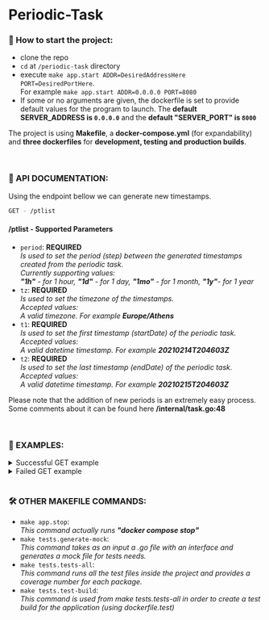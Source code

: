 # Periodic-Task

### 🛫 How to start the project: 

* clone the repo
* `cd` at `/periodic-task` directory
* execute `make app.start ADDR=DesiredAddressHere PORT=DesiredPortHere`. <br/> For example `make app.start ADDR=0.0.0.0 PORT=8080`
* If some or no arguments are given, the dockerfile is set to provide default values for the program to launch. The **default SERVER_ADDRESS is `0.0.0.0`** and the **default "SERVER_PORT" is `8000`**

The project is using **Makefile**, a **docker-compose.yml** (for expandability) and **three dockerfiles** for **development, testing and production builds**. 

 <br/> 

### 💼 API DOCUMENTATION: 
Using the endpoint bellow we can generate new timestamps. <br/>

```sh
GET - /ptlist 
```

#### **/ptlist - Supported Parameters**

* `period`:  **REQUIRED** <br/> _Is used to set the period (step) between the generated timestamps created from the periodic task. <br/> Currently supporting values: <br/> **"1h"** - for 1 hour, **"1d"** - for 1 day, **"1mo"** - for 1 month, **"1y"**- for 1 year_
* `tz`: **REQUIRED** <br/> _Is used to set the timezone of the timestamps.  <br/> Accepted values: <br/> A valid timezone. For example **Europe/Athens**_
* `t1`:  **REQUIRED**  <br/> _Is used to set the first timestamp (startDate) of the periodic task. <br/> Accepted values: <br/> A valid datetime timestamp. For example **20210214T204603Z**_
* `t2`:  **REQUIRED**  <br/> _Is used to set the last timestamp (endDate) of the periodic task. <br/> Accepted values: <br/> A valid datetime timestamp. For example **20210215T204603Z**_

Please note that the addition of new periods is an extremely easy process. Some comments about it can be found here **/internal/task.go:48**

 <br/> 

### 🔦 EXAMPLES: 



<details>
<summary>Successful GET example </summary>
<br>

 Request:
 
```sh
0.0.0.0:8080/ptlist?tz=Europe/Athens&t1=20210214T200000Z&t2=20210219T200000Z&period=1d
```

<br>

 Response:
 
`[
"20210214T200000Z",
"20210215T200000Z",
"20210216T200000Z",
"20210217T200000Z",
"20210218T200000Z"
]`
</details>


<details>
<summary> Failed GET example </summary>

<br>
 
 Request:

```sh
0.0.0.0:8080/ptlist?tz=Europe/Athens&t1=20210214T200000Z&t2=20210219T200000Z
```

<br>
 
Response:

`{
"status": "error",
"desc": "invalid period parameter"
}`
</details>




 <br/> 

### 🛠 OTHER MAKEFILE COMMANDS: 

* `make app.stop`: <br/> _This command actually runs **"docker compose stop"**_
* `make tests.generate-mock`: <br/> _This command takes as an input a .go file with an interface and generates a mock file for tests needs._ 
* `make tests.tests-all`: <br/> _This command runs all the test files inside the project and provides a coverage number for each package._  
* `make tests.test-build`: <br/> _This command is used from make tests.tests-all in order to create a test build for the application (using dockerfile.test)_ 



